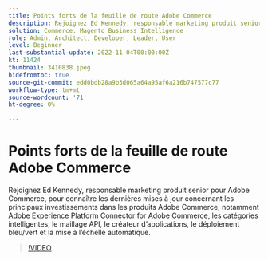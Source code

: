```yaml
---
title: Points forts de la feuille de route Adobe Commerce
description: Rejoignez Ed Kennedy, responsable marketing produit senior pour Adobe Commerce, pour découvrir les dernières mises à jour concernant les principaux investissements dans les produits Adobe Commerce.
solution: Commerce, Magento Business Intelligence
role: Admin, Architect, Developer, Leader, User
level: Beginner
last-substantial-update: 2022-11-04T00:00:00Z
kt: 11424
thumbnail: 3410838.jpeg
hidefromtoc: true
source-git-commit: edd0bdb28a9b3d065a64a95af6a216b747577c77
workflow-type: tm+mt
source-wordcount: '71'
ht-degree: 0%

---
```


# Points forts de la feuille de route Adobe Commerce

Rejoignez Ed Kennedy, responsable marketing produit senior pour Adobe Commerce, pour connaître les dernières mises à jour concernant les principaux investissements dans les produits Adobe Commerce, notamment Adobe Experience Platform Connector for Adobe Commerce, les catégories intelligentes, le maillage API, le créateur d’applications, le déploiement bleu/vert et la mise à l’échelle automatique.

>[!VIDEO](https://video.tv.adobe.com/v/3410838/?quality=12&learn=on)
